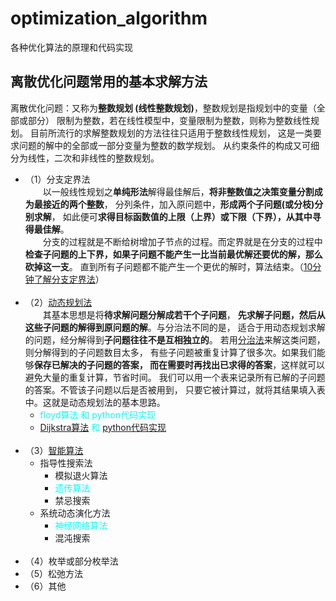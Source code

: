 # optimization_algorithm
各种优化算法的原理和代码实现

## 离散优化问题常用的基本求解方法
离散优化问题：又称为**整数规划 (线性整数规划)**，整数规划是指规划中的变量（全部或部分）
限制为整数，若在线性模型中，变量限制为整数，则称为整数线性规划。
目前所流行的求解整数规划的方法往往只适用于整数线性规划，
这是一类要求问题的解中的全部或一部分变量为整数的数学规划。
从约束条件的构成又可细分为线性，二次和非线性的整数规划。
- （1）分支定界法<br>
    &emsp;&emsp;以一般线性规划之**单纯形法**解得最佳解后，**将非整数值之决策变量分割成为最接近的两个整数**，
    分列条件，加入原问题中，**形成两个子问题(或分枝)分别求解**，
    如此便可**求得目标函数值的上限（上界）或下限（下界），从其中寻得最佳解**。<br>
    &emsp;&emsp;分支的过程就是不断给树增加子节点的过程。而定界就是在分支的过程中**检查子问题的上下界，如果子问题不能产生一比当前最优解还要优的解，那么砍掉这一支**。
    直到所有子问题都不能产生一个更优的解时，算法结束。（[10分钟了解分支定界法](https://www.cnblogs.com/dengfaheng/p/11225612.html)）<br><br>
- （2）[动态规划法](https://baike.baidu.com/item/%E5%8A%A8%E6%80%81%E8%A7%84%E5%88%92/529408?fromtitle=%E5%8A%A8%E6%80%81%E8%A7%84%E5%88%92%E6%96%B9%E6%B3%95&fromid=19136902)<br>
    &emsp;&emsp;其基本思想是将**待求解问题分解成若干个子问题**，
    **先求解子问题，然后从这些子问题的解得到原问题的解**。与分治法不同的是，
    适合于用动态规划求解的问题，经分解得到**子问题往往不是互相独立的**。
    若用[分治法](https://baike.baidu.com/item/%E5%88%86%E6%B2%BB%E6%B3%95)来解这类问题，则分解得到的子问题数目太多，
    有些子问题被重复计算了很多次。如果我们能够**保存已解决的子问题的答案，
    而在需要时再找出已求得的答案**，这样就可以避免大量的重复计算，节省时间。
    我们可以用一个表来记录所有已解的子问题的答案。不管该子问题以后是否被用到，
    只要它被计算过，就将其结果填入表中。这就是动态规划法的基本思路。
  - <font color=#00ffff>floyd算法 和 python代码实现</font><br>
  - <font color=#00ffff>[Dijkstra算法](https://my.oschina.net/thinwonton/blog/3133222) 和 [python代码实现](https://zhuanlan.zhihu.com/p/63395403)</font><br><br>
- （3）[智能算法](https://baike.baidu.com/item/%E6%99%BA%E8%83%BD%E7%AE%97%E6%B3%95/3387637)<br>
    - 指导性搜索法
      - 模拟退火算法
      - <font color=#00ffff>遗传算法</font>
      - 禁忌搜索
    - 系统动态演化方法
      - <font color=#00ffff>神经网络算法</font>
      - 混沌搜索<br><br>
- （4）枚举或部分枚举法
- （5）松弛方法
- （6）其他

